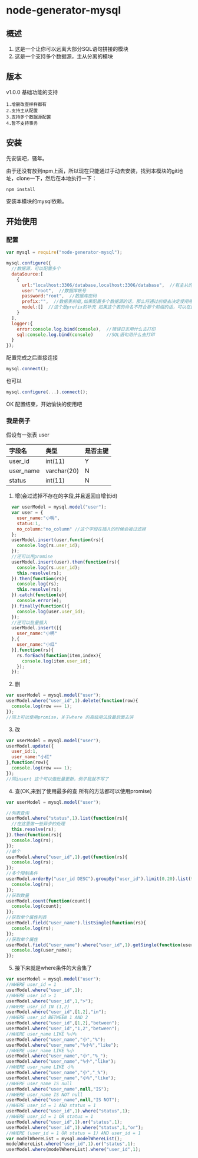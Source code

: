 # node-generator-mysql

## 概述
1. 这是一个让你可以远离大部分SQL语句拼接的模块
2. 这是一个支持多个数据源，主从分离的模块

## 版本
v1.0.0 基础功能的支持

    1.增删改查样样都有
    2.支持主从配置
    3.支持多个数据源配置
    4.暂不支持事务

## 安装
先安装吧，骚年。

由于还没有放到npm上面，所以现在只能通过手动去安装，找到本模块的git地址，clone一下，然后在本地执行一下：

`npm install`

安装本模块的mysql依赖。

## 开始使用

### 配置
```javascript
var mysql = require("node-generator-mysql");

mysql.configure({
  //数据源，可以配置多个
  dataSource:[  
    {
      url:"localhost:3306/database,localhost:3306/database",  //有主从的用逗号隔开
      user:"root",  //数据库帐号
      password:"root",  //数据库密码
      prefix:"",  //数据表前缀,如果配置多个数据源的话，那么将通过前缀去决定使用哪个数据源
      model:[]  //这个是prefix的补充 如果这个表的命名不符合那个前缀的话，可以在这个地方直接指明这个表是使用这个数据源
    }
  ],
  logger:{
    error:console.log.bind(console),  //错误日志用什么去打印
    sql:console.log.bind(console)     //SQL语句用什么去打印
  }
});

```
配置完成之后直接连接

```javascript
mysql.connect();
```

也可以

```javascript
mysql.configure(...).connect();
```

OK 配置结束，开始愉快的使用吧

### 我是例子
假设有一张表 user

|字段名|类型|是否主键|
|:----|:--|:--|
|user_id|int(11)|Y|
|user_name|varchar(20)|N|
|status|int(11)|N|

1. 增(会过滤掉不存在的字段,并且返回自增长id)
```javascript
  var userModel = mysql.model("user");
  var user = {
    user_name:"小明",
    status:1,
    no_column:"no_column" //这个字段在插入的时候会被过滤掉
  };
  userModel.insert(user,function(rs){
    console.log(rs.user_id);
  });
  //还可以用promise
  userModel.insert(user).then(function(rs){
    console.log(rs.user_id);
    this.resolve(rs);
  }).then(function(rs){
    console.log(rs);
    this.resolve(rs);
  }).catch(function(e){
    console.error(e);
  }).finally(function(){
    console.log(user.user_id);
  });
  //还可以批量插入
  userModel.insert([{
    user_name:"小明"
  },{
    user_name:"小红"
  }],function(rs){
    rs.forEach(function(item,index){
      console.log(item.user_id);
    });
  });
```
2. 删
```javascript
var userModel = mysql.model("user");
userModel.where("user_id",1).delete(function(row){
  console.log(row === 1);
});
//同上可以使用promise，关于where 的高级用法放最后面去讲
```
3. 改
```javascript
var userModel = mysql.model("user");
userModel.update({
  user_id:1,
  user_name:"小红"
},function(row){
  console.log(row === 1);
});
//同insert 这个可以做批量更新，例子我就不写了
```
4. 查(OK,来到了使用最多的查 所有的方法都可以使用promise)
```javascript
var userModel = mysql.model("user");

//列表查询
userModel.where("status",1).list(function(rs){
  //在这里做一些异步的处理
  this.resolve(rs);
}).then(function(rs){
  console.log(rs);
});
//单个
userModel.where("user_id",1).get(function(rs){
  console.log(rs);
});
//多个限制条件
userModel.orderBy("user_id DESC").groupBy("user_id").limit(0,20).list(function(rs){
  console.log(rs);
});
//获取数量
userModel.count(function(count){
  console.log(count);
});
//获取单个属性列表
userModel.field("user_name").listSingle(function(rs){
  console.log(rs);
});
//获取单个属性
userModel.field("user_name").where("user_id",1).getSingle(function(user_name){
  console.log(user_name);
});
```
5. 接下来就是where条件的大合集了
```javascript
var userModel = mysql.model("user");
//WHERE user_id = 1
userModel.where("user_id",1);
//WHERE user_id > 1
userModel.where("user_id",1,">");
//WHERE user_id IN (1,2)
userModel.where("user_id",[1,2],"in");
//WHERE user_id BETWEEN 1 AND 2
userModel.where("user_id",[1,2],"between");
userModel.where("user_id","1,2","between");
//WHERE user_name LIKE %小%
userModel.where("user_name","小","%");
userModel.where("user_name","%小%","like");
//WHERE user_name LIKE %小
userModel.where("user_name","小","%_");
userModel.where("user_name","%小","like");
//WHERE user_name LIKE 小%
userModel.where("user_name","小","_%");
userModel.where("user_name","小%","like");
//WHERE user_name IS null
userModel.where("user_name",null,"IS");
//WHERE user_name IS NOT null
userModel.where("user_name",null,"IS NOT");
//WHERE user_id = 1 AND status = 1
userModel.where("user_id",1).where("status",1);
//WHERE user_id = 1 OR status = 1
userModel.where("user_id",1).or("status",1);
userModel.where("user_id",1).where("status",1,"or");
//WHERE (user_id = 1 OR status = 1) AND user_id = 1
var modelWhereList = mysql.modelWhereList();
modelWhereList.where("user_id",1).or("status",1);
userModel.where(modelWhereList).where("user_id",1);
```
